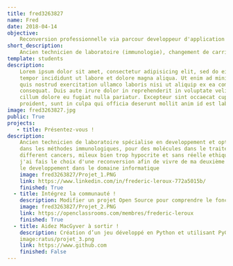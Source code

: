 ```yaml
---
title: fred3263827 
name: Fred
date: 2018-04-14
objective: 
    Reconversion professionnelle via parcour developpeur d'application Java
short_description:
    Ancien technicien de laboratoire (immunologie), changement de carriere pour un changement de vie.
template: students
description:
    Lorem ipsum dolor sit amet, consectetur adipisicing elit, sed do eiusmod
    tempor incididunt ut labore et dolore magna aliqua. Ut enim ad minim veniam,
    quis nostrud exercitation ullamco laboris nisi ut aliquip ex ea commodo
    consequat. Duis aute irure dolor in reprehenderit in voluptate velit esse
    cillum dolore eu fugiat nulla pariatur. Excepteur sint occaecat cupidatat non
    proident, sunt in culpa qui officia deserunt mollit anim id est laborum.
image: fred3263827.jpg
public: True
projects:
   - title: Présentez-vous !
description: 
    Ancien technicien de laboratoire spécialise en developpement et optimisation
    dans les méthodes immunologiques, pour des molécules dans le traitement de
    different cancers, mileux bien trop hypocrite et sans réelle ethique,
    j'ai fais le choix d'une reconversion afin de vivre de ma deuxième passion 
    le developpement dans le domaine informatique
    image: fred3263827/Projet_1.PNG
    link: https://www.linkedin.com/in/frederic-leroux-772a5015b/
    finished: True
  - title: Intégrez la communauté !
    description: Modifier un projet Open Source pour comprendre le fonctionnement de Git, de Github et des pull requests. 
    image: fred3263827/Projet_2.PNG
    link: https://openclassrooms.com/membres/frederic-leroux
    finished: True
  - title: Aidez MacGyver à sortir !
    description: Création d’un jeu développé en Python et utilisant PyGame.
    image:ratus/projet_3.png
    link: https://www.github.com
    finished: False
---
```

